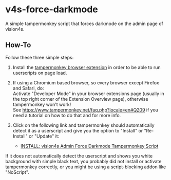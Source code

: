 # v4s-force-darkmode
A simple tampermonkey script that forces darkmode on the admin page of vision4s.

## How-To

Follow these three simple steps:

1. Install the [tampermonkey browser extension](https://www.tampermonkey.net/?locale=en) in order to be able to run userscripts on page load.

2. If using a Chromium based browser, so every browser except Firefox and Safari, do: <br/> Activate "Developer Mode" in your browser extensions page (usually in the top right corner of the Extension Overview page), otherwise tampermonkey won't work! <br/> See https://www.tampermonkey.net/faq.php?locale=en#Q209 if you need a tutorial on how to do that and for more info.

3. Click on the following link and tampermonkey should automatically detect it as a userscript and give you the option to "Install" or "Re-Install" or "Update" it:
   - [INSTALL: vision4s Admin Force Darkmode Tampermonkey Script](https://github.com/JuztFlow/v4s-force-darkmode/raw/main/v4s-force-darkmode.user.js)

If it does not automatically detect the userscript and shows you white background with simple black text, you probably did not install or activate tampermonkey correctly, or you might be using a script-blocking addon like "NoScript".
